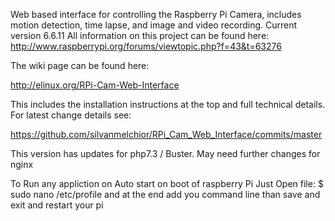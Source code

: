 Web based interface for controlling the Raspberry Pi Camera, includes motion detection, time lapse, and image and video recording.
Current version 6.6.11
All information on this project can be found here: http://www.raspberrypi.org/forums/viewtopic.php?f=43&t=63276

The wiki page can be found here:

http://elinux.org/RPi-Cam-Web-Interface

This includes the installation instructions at the top and full technical details.
For latest change details see:

https://github.com/silvanmelchior/RPi_Cam_Web_Interface/commits/master
  
This version has updates for php7.3 / Buster. May need further changes for nginx

To Run any appliction on Auto start on boot of raspberry Pi 
Just Open file:
$ sudo nano /etc/profile
and at the end add you command line than save and exit and restart your pi
